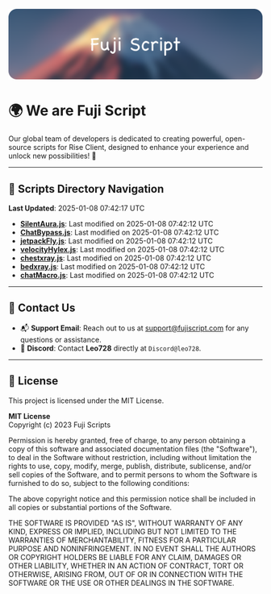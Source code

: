 ![Banner](.github/b.webp)

# 🌍 **We are Fuji Script**

Our global team of developers is dedicated to creating powerful, open-source scripts for Rise Client, designed to enhance your experience and unlock new possibilities! 🌟

---
<!-- SCRIPTS_NAVIGATION_START -->
## 📂 **Scripts Directory Navigation**

**Last Updated**: 2025-01-08 07:42:17 UTC

- **[SilentAura.js](scripts/SilentAura.js)**: Last modified on 2025-01-08 07:42:12 UTC
- **[ChatBypass.js](scripts/ChatBypass.js)**: Last modified on 2025-01-08 07:42:12 UTC
- **[jetpackFly.js](scripts/jetpackFly.js)**: Last modified on 2025-01-08 07:42:12 UTC
- **[velocityHylex.js](scripts/velocityHylex.js)**: Last modified on 2025-01-08 07:42:12 UTC
- **[chestxray.js](scripts/chestxray.js)**: Last modified on 2025-01-08 07:42:12 UTC
- **[bedxray.js](scripts/bedxray.js)**: Last modified on 2025-01-08 07:42:12 UTC
- **[chatMacro.js](scripts/chatMacro.js)**: Last modified on 2025-01-08 07:42:12 UTC

<!-- SCRIPTS_NAVIGATION_END -->

---

## 💬 **Contact Us**  
- 📬 **Support Email**: Reach out to us at [support@fujiscript.com](mailto:support@fujiscript.com) for any questions or assistance.  
- 💬 **Discord**: Contact **Leo728** directly at `Discord@leo728`.

---

## 📜 **License**

This project is licensed under the MIT License.  

**MIT License**  
Copyright (c) 2023 Fuji Scripts  

Permission is hereby granted, free of charge, to any person obtaining a copy of this software and associated documentation files (the "Software"), to deal in the Software without restriction, including without limitation the rights to use, copy, modify, merge, publish, distribute, sublicense, and/or sell copies of the Software, and to permit persons to whom the Software is furnished to do so, subject to the following conditions:  

The above copyright notice and this permission notice shall be included in all copies or substantial portions of the Software.  

THE SOFTWARE IS PROVIDED "AS IS", WITHOUT WARRANTY OF ANY KIND, EXPRESS OR IMPLIED, INCLUDING BUT NOT LIMITED TO THE WARRANTIES OF MERCHANTABILITY, FITNESS FOR A PARTICULAR PURPOSE AND NONINFRINGEMENT. IN NO EVENT SHALL THE AUTHORS OR COPYRIGHT HOLDERS BE LIABLE FOR ANY CLAIM, DAMAGES OR OTHER LIABILITY, WHETHER IN AN ACTION OF CONTRACT, TORT OR OTHERWISE, ARISING FROM, OUT OF OR IN CONNECTION WITH THE SOFTWARE OR THE USE OR OTHER DEALINGS IN THE SOFTWARE.  
